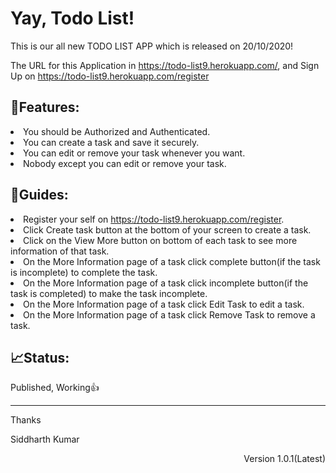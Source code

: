 <h1>Yay, Todo List!</h1>
<p>This is our all new TODO LIST APP which is released on 20/10/2020!</p>
<p>The URL for this Application in <a href="https://todo-list9.herokuapp.com/">https://todo-list9.herokuapp.com/</a>, and Sign Up on <a href="https://todo-list9.herokuapp.com/register">https://todo-list9.herokuapp.com/register</a></p>
<h2>🎁Features:</h2>
<li>You should be Authorized and Authenticated.</li>
<li>You can create a task and save it securely.</li>
<li>You can edit or remove your task whenever you want.</li>
<li>Nobody except you can edit or remove your task.</li>
<h2>📖Guides:</h2>
<li>Register your self on <a href="https://todo-list9.herokuapp.com/register">https://todo-list9.herokuapp.com/register</a>.</li>
<li>Click Create task button at the bottom of your screen to create a task.</li>
<li>Click on the View More button on bottom of each task to see more information of that task.</li>
<li>On the More Information page of a task click complete button(if the task is incomplete) to complete the task.</li>
<li>On the More Information page of a task click incomplete button(if the task is completed) to make the task incomplete.</li>
<li>On the More Information page of a task click Edit Task to edit a task.</li>
<li>On the More Information page of a task click Remove Task to remove a task.</li>
<h2>📈Status:</h2>
<p>Published, Working👍</p>
<hr>
<p>Thanks</p>
<p>Siddharth Kumar</p>
<p align="right">Version 1.0.1(Latest)</p>
